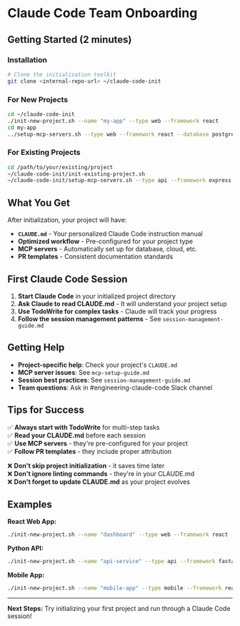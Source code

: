 # Claude Code Team Onboarding

## Getting Started (2 minutes)

### Installation
```bash
# Clone the initialization toolkit
git clone <internal-repo-url> ~/claude-code-init
```

### For New Projects
```bash
cd ~/claude-code-init
./init-new-project.sh --name "my-app" --type web --framework react
cd my-app
../setup-mcp-servers.sh --type web --framework react --database postgres
```

### For Existing Projects
```bash
cd /path/to/your/existing/project
~/claude-code-init/init-existing-project.sh
~/claude-code-init/setup-mcp-servers.sh --type api --framework express --database postgres
```

## What You Get

After initialization, your project will have:
- **`CLAUDE.md`** - Your personalized Claude Code instruction manual
- **Optimized workflow** - Pre-configured for your project type
- **MCP servers** - Automatically set up for database, cloud, etc.
- **PR templates** - Consistent documentation standards

## First Claude Code Session

1. **Start Claude Code** in your initialized project directory
2. **Ask Claude to read CLAUDE.md** - It will understand your project setup
3. **Use TodoWrite for complex tasks** - Claude will track your progress
4. **Follow the session management patterns** - See `session-management-guide.md`

## Getting Help

- **Project-specific help**: Check your project's `CLAUDE.md`
- **MCP server issues**: See `mcp-setup-guide.md` 
- **Session best practices**: See `session-management-guide.md`
- **Team questions**: Ask in #engineering-claude-code Slack channel

## Tips for Success

✅ **Always start with TodoWrite** for multi-step tasks  
✅ **Read your CLAUDE.md** before each session  
✅ **Use MCP servers** - they're pre-configured for your project  
✅ **Follow PR templates** - they include proper attribution  

❌ **Don't skip project initialization** - it saves time later  
❌ **Don't ignore linting commands** - they're in your CLAUDE.md  
❌ **Don't forget to update CLAUDE.md** as your project evolves  

## Examples

**React Web App:**
```bash
./init-new-project.sh --name "dashboard" --type web --framework react
```

**Python API:**
```bash
./init-new-project.sh --name "api-service" --type api --framework fastapi
```

**Mobile App:**
```bash
./init-new-project.sh --name "mobile-app" --type mobile --framework react-native
```

---
**Next Steps:** Try initializing your first project and run through a Claude Code session!